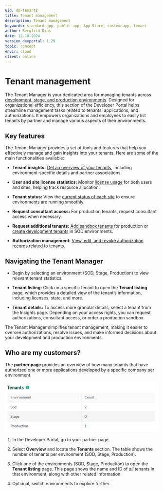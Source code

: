 ```yaml
---
uid: dp-tenants
title: Tenant management
description: Tenant management
keywords: standard app, public app, App Store, custom app, tenant
author: Bergfrid Dias
date: 12.10.2024
version_devportal: 1.29
topic: concept
envir: cloud
client: online
---
```


# Tenant management

The Tenant Manager is your dedicated area for managing tenants across [development, stage, and production environments][9]. Designed for organizational efficiency, this section of the Developer Portal helps streamline management tasks related to tenants, applications, and authorizations. It empowers organizations and employees to easily list tenants by partner and manage various aspects of their environments.

## Key features

The Tenant Manager provides a set of tools and features that help you effectively manage and gain insights into your tenants. Here are some of the main functionalities available:

* **Tenant insights:** [Get an overview of your tenants][1], including environment-specific details and partner associations.

* **User and site license statistics:** Monitor [license usage][2] for both users and sites, helping track resource allocation.

* **Tenant status:** View the [current status of each site][3] to ensure environments are running smoothly.

* **Request consultant access:** For production tenants, request consultant access when necessary.

* **Request additional tenants:** [Add sandbox tenants][5] for production or [create development tenants][5] in SOD environments.

* **Authorization management:** [View, edit, and revoke authorization records][4] related to tenants.

## Navigating the Tenant Manager

* Begin by selecting an environment (SOD, Stage, Production) to view relevant tenant statistics.

* **Tenant listing:** Click on a specific tenant to open the **Tenant listing** page, which provides a detailed view of the tenant’s information, including licenses, state, and more.

* **Tenant details:** To access more granular details, select a tenant from the Insights page. Depending on your access rights, you can request authorizations, consultant access, or order a production sandbox.

The Tenant Manager simplifies tenant management, making it easier to oversee authorizations, resolve issues, and make informed decisions about your development and production environments.

## Who are my customers?

The **partner page** provides an overview of how many tenants that have authorized one or more applications developed by a specific company per environment.

![List of tenants -screenshot][img1]

1. In the Developer Portal, go to your partner page.

2. Select **Overview** and locate the **Tenants** section. The table shows the number of tenants per environment (SOD, Stage, Production).

3. Click one of the environments (SOD, Stage, Production) to open the **Tenant listing** page. This page shows the name and ID of *all* tenants in that environment, along with other related information.

4. Optional, switch environments to explore further.

<!-- Referenced links -->
[1]: info.md
[2]: info.md#license
[3]: info.md#state
[4]: authorization.md
[5]: get.md
[9]: ../getting-started/app-envir.md

<!-- Referenced images -->
[img1]: media/tenants.png
